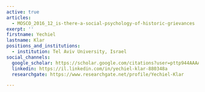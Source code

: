 ```yaml
---
active: true
articles:
  - MOSCO_2016_12_is-there-a-social-psychology-of-historic-grievances
exerpt: ''
firstname: Yechiel
lastname: Klar
positions_and_institutions:
  - institution: Tel Aviv University, Israel
social_channels:
  google_scholar: https://scholar.google.com/citations?user=pttp944AAAAJ&hl=en
  linkedin: https://il.linkedin.com/in/yechiel-klar-880348a
  researchgate: https://www.researchgate.net/profile/Yechiel-Klar

---
```

